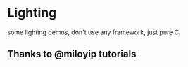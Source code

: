 # Lighting

some lighting demos, don't use any framework, just pure C.

## Thanks to @miloyip tutorials
